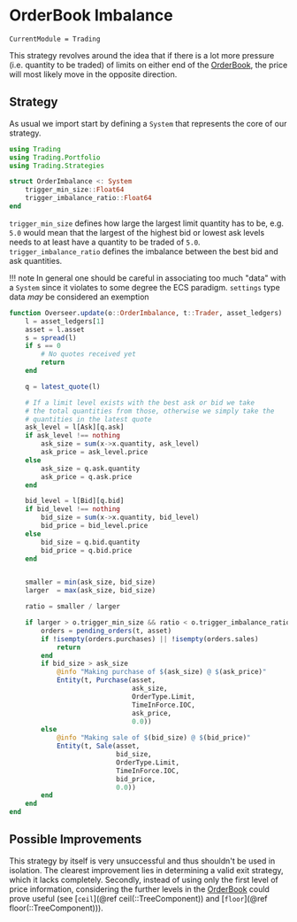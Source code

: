 # OrderBook Imbalance
```@meta
CurrentModule = Trading
```
This strategy revolves around the idea that if there is a lot more pressure (i.e. quantity to be traded) of limits on either end of the [OrderBook](@ref), the price will most likely move in the opposite direction.

## Strategy
As usual we import start by defining a `System` that represents the core of our strategy.

```julia
using Trading
using Trading.Portfolio
using Trading.Strategies

struct OrderImbalance <: System
    trigger_min_size::Float64
    trigger_imbalance_ratio::Float64
end
```
`trigger_min_size` defines how large the largest limit quantity has to be, e.g. `5.0` would mean that the largest of the highest bid or lowest ask levels needs to at least have a quantity to be traded of `5.0`.
`trigger_imbalance_ratio` defines the imbalance between the best bid and ask quantities.

!!! note
    In general one should be careful in associating too much "data" with a `System` since it violates to some degree the ECS paradigm. `settings` type data _may_ be considered an exemption

```julia
function Overseer.update(o::OrderImbalance, t::Trader, asset_ledgers)
    l = asset_ledgers[1]
    asset = l.asset
    s = spread(l)
    if s == 0
        # No quotes received yet
        return
    end

    q = latest_quote(l)

    # If a limit level exists with the best ask or bid we take
    # the total quantities from those, otherwise we simply take the
    # quantities in the latest quote
    ask_level = l[Ask][q.ask]
    if ask_level !== nothing
        ask_size = sum(x->x.quantity, ask_level)
        ask_price = ask_level.price
    else
        ask_size = q.ask.quantity
        ask_price = q.ask.price
    end

    bid_level = l[Bid][q.bid]
    if bid_level !== nothing
        bid_size = sum(x->x.quantity, bid_level)
        bid_price = bid_level.price
    else
        bid_size = q.bid.quantity
        bid_price = q.bid.price
    end


    smaller = min(ask_size, bid_size)
    larger  = max(ask_size, bid_size)

    ratio = smaller / larger

    if larger > o.trigger_min_size && ratio < o.trigger_imbalance_ratio
        orders = pending_orders(t, asset)
        if !isempty(orders.purchases) || !isempty(orders.sales)
            return
        end
        if bid_size > ask_size
            @info "Making purchase of $(ask_size) @ $(ask_price)"
            Entity(t, Purchase(asset,
                               ask_size,
                               OrderType.Limit,
                               TimeInForce.IOC,
                               ask_price,
                               0.0))
        else
            @info "Making sale of $(bid_size) @ $(bid_price)"
            Entity(t, Sale(asset,
                           bid_size,
                           OrderType.Limit,
                           TimeInForce.IOC,
                           bid_price,
                           0.0))
        end
    end
end
```

## Possible Improvements

This strategy by itself is very unsuccessful and thus shouldn't be used in isolation.
The clearest improvement lies in determining a valid exit strategy, which it lacks completely.
Secondly, instead of using only the first level of price information, considering the further levels in the [OrderBook](@ref) could prove useful (see [`ceil`](@ref ceil(::TreeComponent)) and [`floor`](@ref floor(::TreeComponent))).


